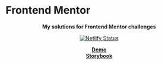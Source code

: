 # Frontend Mentor

<p align="center"><strong align="center">My solutions for Frontend Mentor challenges</strong></p>

<p align="center">
  <a href="https://app.netlify.com/sites/frontend-mentor-p1t1ch/deploys">
    <img
      src="https://api.netlify.com/api/v1/badges/289355cc-ded7-49d3-a4a9-945f60bcc799/deploy-status"
      alt="Netlify Status"
    />
  </a>
</p>

<p align="center">
  <strong><a href="https://frontend-mentor-p1t1ch.netlify.app">Demo</a></strong>
  <br/>
  <strong><a href="https://master--6004457f5f88f20021dd2486.chromatic.com">Storybook</a></strong>
</p>
